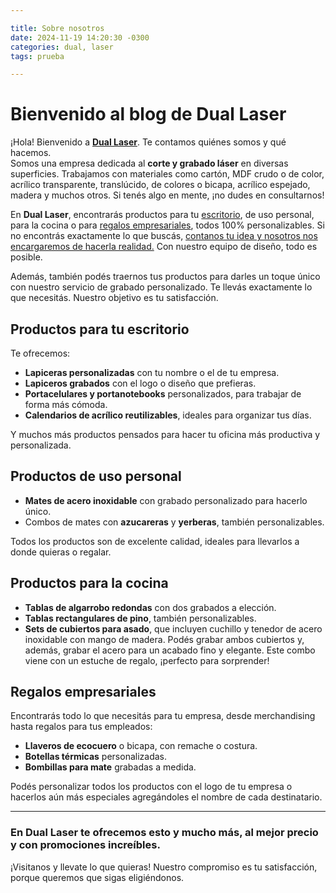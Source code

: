 ```yaml
---

title: Sobre nosotros
date: 2024-11-19 14:20:30 -0300
categories: dual, laser
tags: prueba

---
```


# Bienvenido al blog de Dual Laser

¡Hola! Bienvenido a [**Dual Laser**](https://duallaser.mitiendanube.com/admin/v2/pages/dualaser.com). Te contamos quiénes somos y qué hacemos.  
Somos una empresa dedicada al **corte y grabado láser** en diversas superficies. Trabajamos con materiales como cartón, MDF crudo o de color, acrílico transparente, translúcido, de colores o bicapa, acrílico espejado, madera y muchos otros. Si tenés algo en mente, ¡no dudes en consultarnos!

En **Dual Laser**, encontrarás productos para tu [escritorio](https://duallaser.mitiendanube.com/admin/v2/pages/dualaser.com/escritorio), de uso personal, para la cocina o para [regalos empresariales](https://www.dualaser.com/regaleria), todos 100% personalizables. Si no encontrás exactamente lo que buscás, [contanos tu idea y nosotros nos encargaremos de hacerla realidad.](https://api.whatsapp.com/send/?phone=541164714120&text&type=phone_number&app_absent=0) Con nuestro equipo de diseño, todo es posible.

Además, también podés traernos tus productos para darles un toque único con nuestro servicio de grabado personalizado. Te llevás exactamente lo que necesitás. Nuestro objetivo es tu satisfacción.

## Productos para tu escritorio

Te ofrecemos:

- **Lapiceras personalizadas** con tu nombre o el de tu empresa.
- **Lapiceros grabados** con el logo o diseño que prefieras.
- **Portacelulares y portanotebooks** personalizados, para trabajar de forma más cómoda.
- **Calendarios de acrílico reutilizables**, ideales para organizar tus días.

Y muchos más productos pensados para hacer tu oficina más productiva y personalizada.

## Productos de uso personal

- **Mates de acero inoxidable** con grabado personalizado para hacerlo único.
- Combos de mates con **azucareras** y **yerberas**, también personalizables.

Todos los productos son de excelente calidad, ideales para llevarlos a donde quieras o regalar.

## Productos para la cocina

- **Tablas de algarrobo redondas** con dos grabados a elección.
- **Tablas rectangulares de pino**, también personalizables.
- **Sets de cubiertos para asado**, que incluyen cuchillo y tenedor de acero inoxidable con mango de madera. Podés grabar ambos cubiertos y, además, grabar el acero para un acabado fino y elegante. Este combo viene con un estuche de regalo, ¡perfecto para sorprender!

## Regalos empresariales

Encontrarás todo lo que necesitás para tu empresa, desde merchandising hasta regalos para tus empleados:

- **Llaveros de ecocuero** o bicapa, con remache o costura.
- **Botellas térmicas** personalizadas.
- **Bombillas para mate** grabadas a medida.

Podés personalizar todos los productos con el logo de tu empresa o hacerlos aún más especiales agregándoles el nombre de cada destinatario.

---

### En **Dual Laser** te ofrecemos esto y mucho más, al mejor precio y con promociones increíbles.

¡Visitanos y llevate lo que quieras! Nuestro compromiso es tu satisfacción, porque queremos que sigas eligiéndonos.
